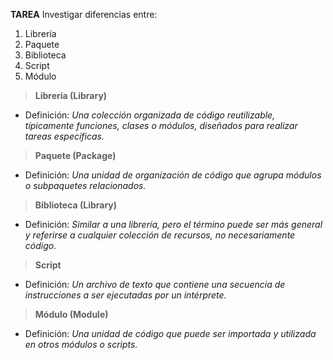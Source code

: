 **TAREA**
Investigar diferencias entre:
1. Librería
2. Paquete
3. Biblioteca 
4. Script
5. Módulo

> **Librería (Library)**

- Definición: _Una colección organizada de código reutilizable, típicamente funciones, clases o módulos, diseñados para realizar tareas específicas._

> **Paquete (Package)**

- Definición: _Una unidad de organización de código que agrupa módulos o subpaquetes relacionados._

> **Biblioteca (Library)**

- Definición: _Similar a una librería, pero el término puede ser más general y referirse a cualquier colección de recursos, no necesariamente código._

> **Script**

- Definición: _Un archivo de texto que contiene una secuencia de instrucciones a ser ejecutadas por un intérprete._

> **Módulo (Module)**

- Definición: _Una unidad de código que puede ser importada y utilizada en otros módulos o scripts._
  
